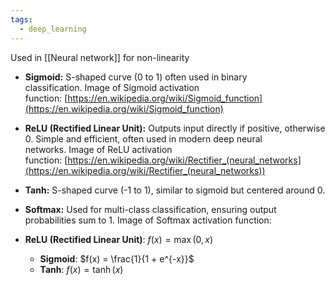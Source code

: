 ```yaml
---
tags:
  - deep_learning
---
```

Used in [[Neural network]] for non-linearity

- **Sigmoid:** S-shaped curve (0 to 1) often used in binary classification. Image of Sigmoid activation function: [https://en.wikipedia.org/wiki/Sigmoid_function](https://en.wikipedia.org/wiki/Sigmoid_function)
- **ReLU (Rectified Linear Unit):** Outputs input directly if positive, otherwise 0. Simple and efficient, often used in modern deep neural networks. Image of ReLU activation function: [https://en.wikipedia.org/wiki/Rectifier_(neural_networks](https://en.wikipedia.org/wiki/Rectifier_(neural_networks))
- **Tanh:** S-shaped curve (-1 to 1), similar to sigmoid but centered around 0.
- **Softmax:** Used for multi-class classification, ensuring output probabilities sum to 1. Image of Softmax activation function:

- **ReLU (Rectified Linear Unit)**: $f(x) = \max(0, x)$
     - **Sigmoid**: $f(x) = \frac{1}{1 + e^{-x}}$
     - **Tanh**: $f(x) = \tanh(x)$